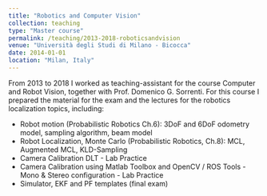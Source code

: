 ```yaml
---
title: "Robotics and Computer Vision"
collection: teaching
type: "Master course"
permalink: /teaching/2013-2018-roboticsandvision
venue: "Università degli Studi di Milano - Bicocca"
date: 2014-01-01
location: "Milan, Italy"
---
```


From 2013 to 2018 I worked as teaching-assistant for the course Computer and Robot Vision, together with Prof. Domenico G. Sorrenti. For this course I prepared the material for the exam and the lectures for the robotics localization topics, including:

* Robot motion (Probabilistic Robotics Ch.6): 3DoF and 6DoF odometry model, sampling algorithm, beam model
* Robot Localization, Monte Carlo (Probabilistic Robotics, Ch.8): MCL, Augmented MCL, KLD-Sampling
* Camera Calibration DLT - Lab Practice
* Camera Calibration using Matlab Toolbox and OpenCV / ROS Tools - Mono & Stereo configuration - Lab Practice
* Simulator, EKF and PF templates (final exam)